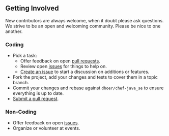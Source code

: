 ## Getting Involved

New contributors are always welcome, when it doubt please ask questions. We strive to be an open and welcoming
community. Please be nice to one another.

### Coding

* Pick a task:
  * Offer feedback on open [pull requests](https://github.com/dhoer/chef-java_se/pulls).
  * Review open [issues](https://github.com/dhoer/chef-java_se/issues) for things to help on.
  * [Create an issue](https://github.com/dhoer/chef-java_se/issues/new) to start a discussion on additions or features.
* Fork the project, add your changes and tests to cover them in a topic branch.
* Commit your changes and rebase against `dhoer/chef-java_se` to ensure everything is up to date.
* [Submit a pull request](https://github.com/dhoer/chef-java_se/compare/).

### Non-Coding

* Offer feedback on open [issues](https://github.com/dhoer/chef-java_se/issues).
* Organize or volunteer at events.
